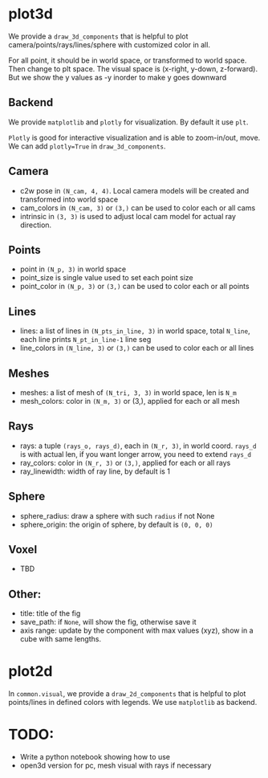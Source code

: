 # plot3d
We provide a `draw_3d_components` that is helpful to plot camera/points/rays/lines/sphere
with customized color in all.

For all point, it should be in world space, or transformed to world space.
Then change to plt space. The visual space is (x-right, y-down, z-forward).
But we show the y values as -y inorder to make y goes downward

## Backend
We provide `matplotlib` and `plotly` for visualization. By default it use `plt`.

`Plotly` is good for interactive visualization
and is able to zoom-in/out, move. We can add `plotly=True` in `draw_3d_components`.

## Camera
- c2w pose in `(N_cam, 4, 4)`. Local camera models will be created and transformed into world space
- cam_colors in `(N_cam, 3)` or `(3,)` can be used to color each or all cams
- intrinsic in `(3, 3)` is used to adjust local cam model for actual ray direction.

## Points
- point in `(N_p, 3)` in world space
- point_size is single value used to set each point size
- point_color in `(N_p, 3)` or `(3,)` can be used to color each or all points

## Lines
- lines: a list of lines in `(N_pts_in_line, 3)` in world space, total `N_line`,
each line prints `N_pt_in_line-1` line seg
- line_colors in `(N_line, 3)` or `(3,)` can be used to color each or all lines

## Meshes
- meshes: a list of mesh of `(N_tri, 3, 3)` in world space, len is `N_m`
- mesh_colors: color in `(N_m, 3)` or (3,), applied for each or all mesh

## Rays
- rays: a tuple `(rays_o, rays_d)`, each in `(N_r, 3)`, in world coord. `rays_d` is with actual len, if you want longer arrow, you need to extend `rays_d`
- ray_colors: color in `(N_r, 3)` or `(3,)`, applied for each or all rays
- ray_linewidth: width of ray line, by default is 1

## Sphere
- sphere_radius: draw a sphere with such `radius` if not None
- sphere_origin: the origin of sphere, by default is `(0, 0, 0)`

## Voxel
- TBD

## Other:
- title: title of the fig
- save_path: if `None`, will show the fig, otherwise save it
- axis range: update by the component with max values (xyz), show in a cube with same lengths.


# plot2d
In `common.visual`, we provide a `draw_2d_components` that is
helpful to plot points/lines in defined colors with legends. We use `matplotlib` as backend.

# TODO:
- Write a python notebook showing how to use
- open3d version for pc, mesh visual with rays if necessary
